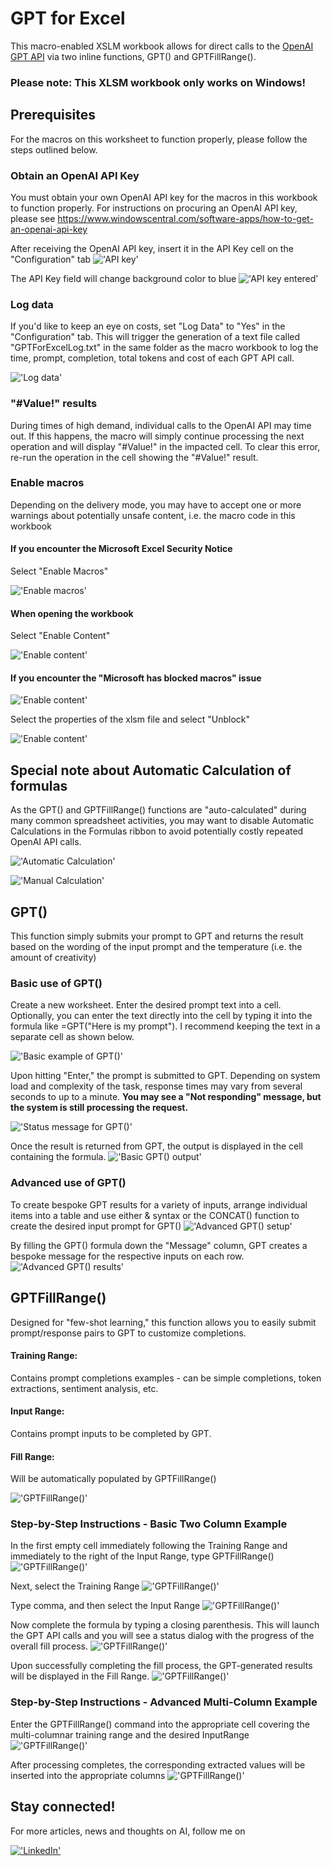 # GPT for Excel
This macro-enabled XSLM workbook allows for direct calls to the [OpenAI GPT API](https://openai.com/product#made-for-developers) via two inline functions, GPT() and GPTFillRange(). 
### Please note: This XLSM workbook only works on Windows!

## Prerequisites
For the macros on this worksheet to function properly, please follow the steps outlined below.

### Obtain an OpenAI API Key
You must obtain your own OpenAI API key for the macros in this workbook to function properly.
For instructions on procuring an OpenAI API key, please see 
https://www.windowscentral.com/software-apps/how-to-get-an-openai-api-key

After receiving the OpenAI API key, insert it in the API Key cell on the "Configuration" tab
!['API key'](/assets/001-enter-api-key.png)

The API Key field will change background color to blue
!['API key entered'](/assets/002-enter-api-key.png)

### Log data
If you'd like to keep an eye on costs, set "Log Data" to "Yes" in the "Configuration" tab. This will trigger the generation of a text file called "GPTForExcelLog.txt" in the same folder as the macro workbook to log the time, prompt, completion, total tokens and cost of each GPT API call. 

!['Log data'](/assets/015-log-data.png)

### "#Value!" results
During times of high demand, individual calls to the OpenAI API may time out. If this happens, the macro will simply continue processing the next operation and will display "#Value!" in the impacted cell. To clear this error, re-run the operation in the cell showing the "#Value!" result.



### Enable macros
Depending on the delivery mode, you may have to accept one or more warnings about potentially unsafe content, i.e. the macro code in this workbook 

#### If you encounter the Microsoft Excel Security Notice
Select "Enable Macros"

!['Enable macros'](/assets/003-ms-security-warning.png)

#### When opening the workbook
Select "Enable Content"

!['Enable content'](/assets/004-enable-content.png)

#### If you encounter the "Microsoft has blocked macros" issue
!['Enable content'](/assets/005-ms-blocked.png)

Select the properties of the xlsm file and select "Unblock"

!['Enable content'](/assets/006-ms-unblock.png)

## Special note about Automatic Calculation of formulas
As the GPT() and GPTFillRange() functions are "auto-calculated" during many common spreadsheet activities, you may want to disable Automatic Calculations in the Formulas ribbon to avoid potentially costly repeated OpenAI API calls.

!['Automatic Calculation'](/assets/013-automatic-calculation.png)

!['Manual Calculation'](/assets/014-manual-calculation.png)


## GPT()
This function simply submits your prompt to GPT and returns the result based on the wording of the input prompt and the temperature (i.e. the amount of creativity)

### Basic use of GPT()
Create a new worksheet. Enter the desired prompt text into a cell. Optionally, you can enter the text directly into the cell by typing it into the formula like =GPT("Here is my prompt"). I recommend keeping the text in a separate cell as shown below. 

!['Basic example of GPT()'](/assets/007-gpt-simple.png)

Upon hitting "Enter," the prompt is submitted to GPT. Depending on system load and complexity of the task, response times may vary from several seconds to up to a minute. <b> You may see a "Not responding" message, but the system is still processing the request. </b>

!['Status message for GPT()'](/assets/008-gpt-dialog.png)

Once the result is returned from GPT, the output is displayed in the cell containing the formula.
!['Basic GPT() output'](/assets/009-gpt-simple-complete.png)

### Advanced use of GPT()
To create bespoke GPT results for a variety of inputs, arrange individual items into a table and use either & syntax or the CONCAT() function to create the desired input prompt for GPT()
!['Advanced GPT() setup'](/assets/010-gpt-simple-concat.png)

By filling the GPT() formula down the "Message" column, GPT creates a bespoke message for the respective inputs on each row.
!['Advanced GPT() results'](/assets/011-gpt-simple-concat-complete.png)

## GPTFillRange()
Designed for "few-shot learning," this function allows you to easily submit prompt/response pairs to GPT to customize completions.

#### Training Range:
Contains prompt completions examples - can be simple completions, token extractions, sentiment analysis, etc.

#### Input Range:
Contains prompt inputs to be completed by GPT.

#### Fill Range:
Will be automatically populated by GPTFillRange()

!['GPTFillRange()'](/assets/012-fill-range-01.png)

### Step-by-Step Instructions - Basic Two Column Example

In the first empty cell immediately following the Training Range and immediately to the right of the Input Range, type GPTFillRange()
!['GPTFillRange()'](/assets/012-fill-range-02.png)

Next, select the Training Range
!['GPTFillRange()'](/assets/012-fill-range-03.png)

Type  comma, and then select the Input Range
!['GPTFillRange()'](/assets/012-fill-range-04.png)

Now complete the formula by typing a closing parenthesis. This will launch the GPT API calls and you will see a status dialog with the progress of the overall fill process. 
!['GPTFillRange()'](/assets/012-fill-range-05.png)

Upon successfully completing the fill process, the GPT-generated results will be displayed in the Fill Range.
!['GPTFillRange()'](/assets/012-fill-range-06.png)

### Step-by-Step Instructions - Advanced Multi-Column Example

Enter the GPTFillRange() command into the appropriate cell covering the multi-columnar training range and the desired InputRange
!['GPTFillRange()'](/assets/012-fill-range-08.png)

After processing completes, the corresponding extracted values will be inserted into the appropriate columns
!['GPTFillRange()'](/assets/012-fill-range-09.png)


## Stay connected!
For more articles, news and thoughts on AI, follow me on 

[!['LinkedIn'](/assets/linkedin.png)](https://www.linkedin.com/in/bjornaustraat/)


